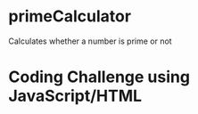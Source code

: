 # primeCalculator
Calculates whether a number is prime or not
# Coding Challenge using JavaScript/HTML
